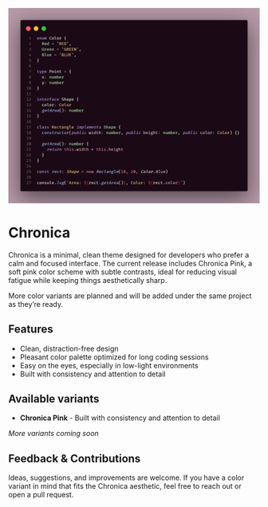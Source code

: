 ![preview](images/chronica-pink-preview.png)

# Chronica

Chronica is a minimal, clean theme designed for developers who prefer a calm and focused interface. The current release includes Chronica Pink, a soft pink color scheme with subtle contrasts, ideal for reducing visual fatigue while keeping things aesthetically sharp.

More color variants are planned and will be added under the same project as they’re ready.

## Features

- Clean, distraction-free design
- Pleasant color palette optimized for long coding sessions
- Easy on the eyes, especially in low-light environments
- Built with consistency and attention to detail

## Available variants

- **Chronica Pink** - Built with consistency and attention to detail

*More variants coming soon*

## Feedback & Contributions

Ideas, suggestions, and improvements are welcome. If you have a color variant in mind that fits the Chronica aesthetic, feel free to reach out or open a pull request.

